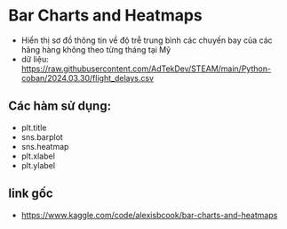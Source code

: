 
# Bar Charts and Heatmaps 

- Hiển thị sơ đồ thông tin về độ trễ trung bình các chuyến bay của các hãng hàng không theo từng tháng tại Mỹ
- dữ liệu: https://raw.githubusercontent.com/AdTekDev/STEAM/main/Python-coban/2024.03.30/flight_delays.csv 

## Các hàm sử dụng:
- plt.title
- sns.barplot
- sns.heatmap
- plt.xlabel
- plt.ylabel

## link gốc
- https://www.kaggle.com/code/alexisbcook/bar-charts-and-heatmaps
  
